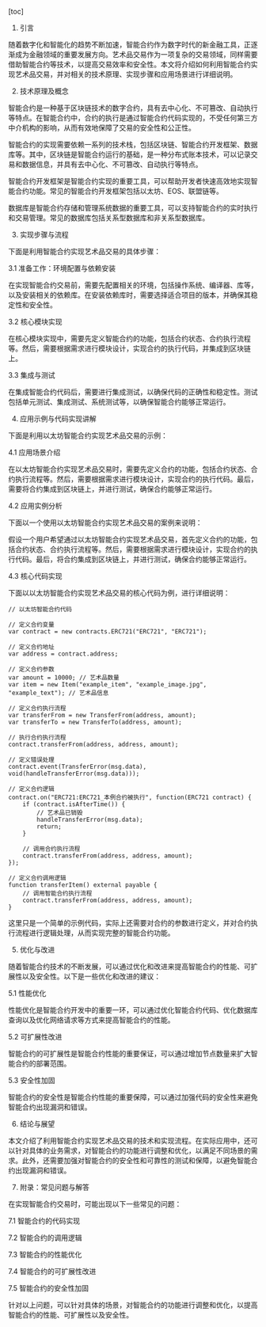 
[toc]                    
                
                
1. 引言

随着数字化和智能化的趋势不断加速，智能合约作为数字时代的新金融工具，正逐渐成为金融领域的重要发展方向。艺术品交易作为一项复杂的交易领域，同样需要借助智能合约等技术，以提高交易效率和安全性。本文将介绍如何利用智能合约实现艺术品交易，并对相关的技术原理、实现步骤和应用场景进行详细说明。

2. 技术原理及概念

智能合约是一种基于区块链技术的数字合约，具有去中心化、不可篡改、自动执行等特点。在智能合约中，合约的执行是通过智能合约代码实现的，不受任何第三方中介机构的影响，从而有效地保障了交易的安全性和公正性。

智能合约的实现需要依赖一系列的技术栈，包括区块链、智能合约开发框架、数据库等。其中，区块链是智能合约运行的基础，是一种分布式账本技术，可以记录交易和数据信息，并具有去中心化、不可篡改、自动执行等特点。

智能合约开发框架是智能合约实现的重要工具，可以帮助开发者快速高效地实现智能合约功能。常见的智能合约开发框架包括以太坊、EOS、联盟链等。

数据库是智能合约存储和管理系统数据的重要工具，可以支持智能合约的实时执行和交易管理。常见的数据库包括关系型数据库和非关系型数据库。

3. 实现步骤与流程

下面是利用智能合约实现艺术品交易的具体步骤：

3.1 准备工作：环境配置与依赖安装

在实现智能合约交易前，需要先配置相关的环境，包括操作系统、编译器、库等，以及安装相关的依赖库。在安装依赖库时，需要选择适合项目的版本，并确保其稳定性和安全性。

3.2 核心模块实现

在核心模块实现中，需要先定义智能合约的功能，包括合约状态、合约执行流程等。然后，需要根据需求进行模块设计，实现合约的执行代码，并集成到区块链上。

3.3 集成与测试

在集成智能合约代码后，需要进行集成测试，以确保代码的正确性和稳定性。测试包括单元测试、集成测试、系统测试等，以确保智能合约能够正常运行。

4. 应用示例与代码实现讲解

下面是利用以太坊智能合约实现艺术品交易的示例：

4.1 应用场景介绍

在以太坊智能合约实现艺术品交易时，需要先定义合约的功能，包括合约状态、合约执行流程等。然后，需要根据需求进行模块设计，实现合约的执行代码。最后，需要将合约集成到区块链上，并进行测试，确保合约能够正常运行。

4.2 应用实例分析

下面以一个使用以太坊智能合约实现艺术品交易的案例来说明：

假设一个用户希望通过以太坊智能合约实现艺术品交易，首先定义合约的功能，包括合约状态、合约执行流程等。然后，需要根据需求进行模块设计，实现合约的执行代码。最后，将合约集成到区块链上，并进行测试，确保合约能够正常运行。

4.3 核心代码实现

下面以以太坊智能合约实现艺术品交易的核心代码为例，进行详细说明：

```
// 以太坊智能合约代码

// 定义合约变量
var contract = new contracts.ERC721("ERC721", "ERC721");

// 定义合约地址
var address = contract.address;

// 定义合约参数
var amount = 10000; // 艺术品数量
var item = new Item("example_item", "example_image.jpg", "example_text"); // 艺术品信息

// 定义合约执行流程
var transferFrom = new TransferFrom(address, amount);
var transferTo = new TransferTo(address, amount);

// 执行合约执行流程
contract.transferFrom(address, address, amount);

// 定义错误处理
contract.event(TransferError(msg.data), void(handleTransferError(msg.data)));

// 定义合约逻辑
contract.on("ERC721:ERC721_本例合约被执行", function(ERC721 contract) {
    if (contract.isAfterTime()) {
        // 艺术品已销毁
        handleTransferError(msg.data);
        return;
    }

    // 调用合约执行流程
    contract.transferFrom(address, address, amount);
});

// 定义合约调用逻辑
function transferItem() external payable {
    // 调用智能合约执行流程
    contract.transferFrom(address, address, amount);
}
```

这里只是一个简单的示例代码，实际上还需要对合约的参数进行定义，并对合约执行流程进行逻辑处理，从而实现完整的智能合约功能。

5. 优化与改进

随着智能合约技术的不断发展，可以通过优化和改进来提高智能合约的性能、可扩展性以及安全性。以下是一些优化和改进的建议：

5.1 性能优化

性能优化是智能合约开发中的重要一环，可以通过优化智能合约代码、优化数据库查询以及优化网络请求等方式来提高智能合约的性能。

5.2 可扩展性改进

智能合约的可扩展性是智能合约性能的重要保证，可以通过增加节点数量来扩大智能合约的部署范围。

5.3 安全性加固

智能合约的安全性是智能合约性能的重要保障，可以通过加强代码的安全性来避免智能合约出现漏洞和错误。

6. 结论与展望

本文介绍了利用智能合约实现艺术品交易的技术和实现流程。在实际应用中，还可以针对具体的业务需求，对智能合约的功能进行调整和优化，以满足不同场景的需求。此外，还需要加强对智能合约的安全性和可靠性的测试和保障，以避免智能合约出现漏洞和错误。

7. 附录：常见问题与解答

在实现智能合约交易时，可能出现以下一些常见的问题：

7.1 智能合约的代码实现

7.2 智能合约的调用逻辑

7.3 智能合约的性能优化

7.4 智能合约的可扩展性改进

7.5 智能合约的安全性加固

针对以上问题，可以针对具体的场景，对智能合约的功能进行调整和优化，以提高智能合约的性能、可扩展性以及安全性。


